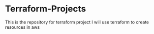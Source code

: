 # Terraform-Projects
This is the repository for terraform project
I will use terraform to create resources in aws
